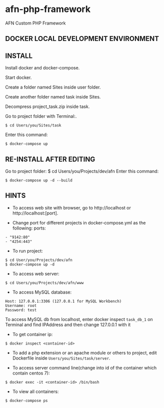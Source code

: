 # afn-php-framework
AFN Custom PHP Framework


## DOCKER LOCAL DEVELOPMENT ENVIRONMENT


## INSTALL

Install docker and docker-compose.

Start docker.

Create a folder named Sites inside user folder.

Create another folder named task inside Sites.

Decompress project_task.zip inside task.

Go to project folder with Terminal:.

```
$ cd Users/you/Sites/task
```
Enter this command:
```
$ docker-compose up
```


## RE-INSTALL AFTER EDITING

Go to project folder:
$ cd Users/you/Projects/dev/afn
Enter this command:
```
$ docker-compose up -d --build
```


## HINTS

- To access web site with browser, go to http://localhost or http://localhost:[port].

- Change port for different projects in docker-compose.yml as the following:
    ports:
```
- "9142:80"
- "4254:443"
```

- To run project:
```
$ cd User/you/Projects/dev/afn
$ docker-compose up -d
```

- To access web server:
```
$ cd Users/you/Projects/dev/afn/www
```

- To access MySQL database:
```
Host: 127.0.0.1:3306 (127.0.0.1 for MySQL Workbench)
Username: root
Password: test
```
To access MySQL db from localhost, enter docker inspect ```task_db_1``` on Terminal and find IPAddress and then change 127.0.0.1 with it

- To get container ip:
```
$ docker inspect <container-id>
```

- To add a php extension or an apache module or others to project, edit Dockerfile inside 
```Users/you/Sites/task/server```.

- To access server command line(change <container-id> into id of the container which contain centos 7):
```
$ docker exec -it <container-id> /bin/bash
```

- To view all containers:
```
$ docker-compose ps
```
